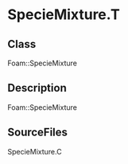 # SpecieMixture.T 
## Class
Foam::SpecieMixture

## Description
Foam::SpecieMixture

## SourceFiles
SpecieMixture.C

